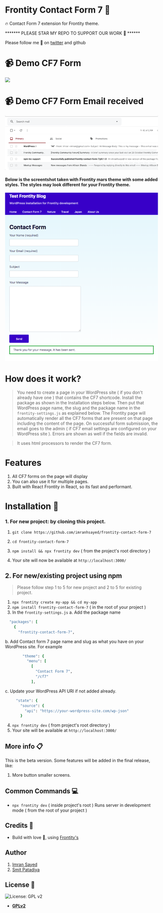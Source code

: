 # Frontity Contact Form 7 :art:

:fire: Contact Form 7 extension for Frontity theme.

******* PLEASE STAR MY REPO TO SUPPORT OUR WORK 🙏 ******

Please follow me 🙏 on [twitter](https://twitter.com/imranhsayed) and github


# :video_camera: Demo CF7 Form
![](demo.gif)

# :video_camera: Demo CF7 Form Email received
![](email-sent.gif)

#### Below is the screentshot taken with Frontity mars theme with some added styles. The styles may look different for your Frontity theme. 
![](demo-pic.png)

# How does it work?

> You need to create a page in your WordPress site ( if you don't already have one ) that contains the CF7 shortcode.
Install the package as shown in the Installation steps below.
>Then put that WordPress page name, the slug and the package name in the `frontity-settings.js` as explained below. The Frontity page will automatically render all the CF7
forms that are present on that page including the content of the page.
On successful form submission, the email goes to the admin ( if CF7 email settings are configured on your WordPress site  ). Errors are shown as well if the fields are invalid.

> It uses html processors to render the CF7 form.

# Features
1. All CF7 forms on the page will display
2. You can also use it for multiple pages.
3. Built with React Frontity in React, so its fast and performant.

# Installation :wrench:

### 1. For new project: by cloning this project.

1. `git clone https://github.com/imranhsayed/frontity-contact-form-7`
2. `cd frontity-contact-form-7`
3. `npm install && npx frontity dev` ( from the project's root directory )
 
4. Your site will now be available at `http://localhost:3000/`

## 2. For new/existing project using npm

> Please follow step 1 to 5 for new project and 2 to 5 for existing project.

1. `npx frontity create my-app && cd my-app`
2. `npm install frontity-contact-form-7` ( in the root of your project )
3. In the `frontity-settings.js`
a. Add the package name
```ruby
  "packages": [
    {
      "frontity-contact-form-7",
```
b. Add Contact form 7 page name and slug as what you have on your WordPress site. For example
```ruby
        "theme": {
          "menu": [
            [
              "Contact Form 7",
              "/cf7"
            ],
```
c. Update your WordPress API URI if not added already.
 ```ruby
      "state": {
        "source": {
          "api": "https://your-wordpress-site.com/wp-json"
        }
 ```
4. `npx frontity dev` ( from project's root directory )
5. Your site will be available at `http://localhost:3000/`

## More info :clipboard:

This is the beta version. Some features will be added in the final release, like:

1. More button smaller screens.

## Common Commands :computer:

- `npx frontity dev` ( inside project's root ) Runs server in development mode ( from the root of your project )

## Credits :white_flower:

- Build with love :blue_heart:, using [Frontity's](https://frontity.org)

## Author

1. [Imran Sayed](https://twitter.com/imranhsayed)
2. [Smit Patadiya](https://twitter.com/smit_patadiya)

## License :scroll:

![License: GPL v2](https://img.shields.io/badge/License-GPL%20v2-blue.svg)

- **[GPLv2](https://www.gnu.org/licenses/old-licenses/gpl-2.0.en.html)**
